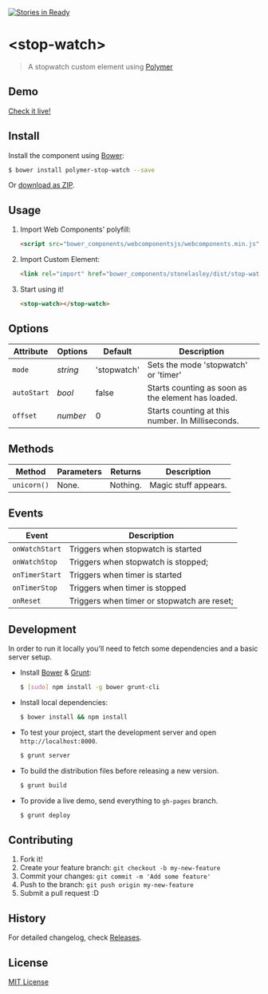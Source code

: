 [![Stories in Ready](https://badge.waffle.io/crodgers/stop-watch.png?label=ready&title=Ready)](https://waffle.io/crodgers/stop-watch)
# &lt;stop-watch&gt;

> A stopwatch custom element using [Polymer](http://www.polymer-project.org/)


## Demo

[Check it live!](http://stonelasley.github.io/stop-watch)

## Install

Install the component using [Bower](http://bower.io/):

```sh
$ bower install polymer-stop-watch --save
```

Or [download as ZIP](https://github.com/stonelasley/stop-watch/archive/master.zip).

## Usage

1. Import Web Components' polyfill:

    ```html
    <script src="bower_components/webcomponentsjs/webcomponents.min.js"></script>
    ```

2. Import Custom Element:

    ```html
    <link rel="import" href="bower_components/stonelasley/dist/stop-watch.html">
    ```

3. Start using it!

    ```html
    <stop-watch></stop-watch>
    ```

## Options

Attribute       | Options     | Default      | Description
---             | ---         | ---          | ---
`mode`          | *string*    | 'stopwatch'  | Sets the mode 'stopwatch' or 'timer'
`autoStart`     | *bool*      | false        | Starts counting as soon as the element has loaded.
`offset`        | *number*    | 0            | Starts counting at this number. In Milliseconds.


## Methods

Method        | Parameters   | Returns     | Description
---           | ---          | ---         | ---
`unicorn()`   | None.        | Nothing.    | Magic stuff appears.

## Events

Event           | Description
---             | ---
`onWatchStart`  | Triggers when stopwatch is started
`onWatchStop`   | Triggers when stopwatch is stopped;
`onTimerStart`  | Triggers when timer is started
`onTimerStop`   | Triggers when timer is stopped
`onReset`       | Triggers when timer or stopwatch are reset;


## Development

In order to run it locally you'll need to fetch some dependencies and a basic server setup.

* Install [Bower](http://bower.io/) & [Grunt](http://gruntjs.com/):

    ```sh
    $ [sudo] npm install -g bower grunt-cli
    ```

* Install local dependencies:

    ```sh
    $ bower install && npm install
    ```

* To test your project, start the development server and open `http://localhost:8000`.

    ```sh
    $ grunt server
    ```

* To build the distribution files before releasing a new version.

    ```sh
    $ grunt build
    ```

* To provide a live demo, send everything to `gh-pages` branch.

    ```sh
    $ grunt deploy
    ```

## Contributing

1. Fork it!
2. Create your feature branch: `git checkout -b my-new-feature`
3. Commit your changes: `git commit -m 'Add some feature'`
4. Push to the branch: `git push origin my-new-feature`
5. Submit a pull request :D

## History

For detailed changelog, check [Releases](https://github.com/stonelasley/stop-watch/releases).

## License

[MIT License](http://opensource.org/licenses/MIT)
